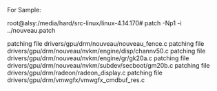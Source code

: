 For Sample:

root@alsy:/media/hard/src-linux/linux-4.14.170# patch -Np1 -i ../nouveau.patch

patching file drivers/gpu/drm/nouveau/nouveau_fence.c
patching file drivers/gpu/drm/nouveau/nvkm/engine/disp/channv50.c
patching file drivers/gpu/drm/nouveau/nvkm/engine/gr/gk20a.c
patching file drivers/gpu/drm/nouveau/nvkm/subdev/secboot/gm20b.c
patching file drivers/gpu/drm/radeon/radeon_display.c
patching file drivers/gpu/drm/vmwgfx/vmwgfx_cmdbuf_res.c
